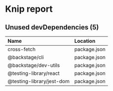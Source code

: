 # Knip report

## Unused devDependencies (5)

| Name                      | Location     |
|:--------------------------|:-------------|
| cross-fetch               | package.json |
| @backstage/cli            | package.json |
| @backstage/dev-utils      | package.json |
| @testing-library/react    | package.json |
| @testing-library/jest-dom | package.json |


